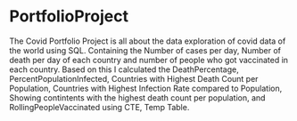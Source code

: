 # PortfolioProject
The Covid Portfolio Project is all about the data exploration of covid data of the world using SQL. Containing the Number of cases per day, Number of death per day of each country and number of people who got vaccinated in each country.
Based on this I calculated the  DeathPercentage, PercentPopulationInfected, Countries with Highest Death Count per Population, Countries with Highest Infection Rate compared to Population, Showing contintents with the highest death count per population, and RollingPeopleVaccinated using CTE, Temp Table.
